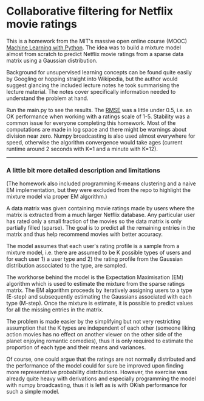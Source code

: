 # Collaborative filtering for Netflix movie ratings
This is a homework from the MIT's massive open online course (MOOC) [Machine Learning with Python](https://www.edx.org/course/machine-learning-with-python-from-linear-models-to). The idea was to build a mixture model almost from scratch to predict Netflix movie ratings from a sparse data matrix using a Gaussian distribution. 

Background for unsupervised learning concepts can be found quite easily by Googling or hopping straight into Wikipedia, but the author would suggest glancing the included lecture notes he took summarising the lecture material. The notes cover specifically information needed to understand the problem at hand. 

Run the main.py to see the results. The [RMSE](https://en.wikipedia.org/wiki/Root-mean-square_deviation) was a little under 0.5, i.e. an OK performance when working with a ratings scale of 1-5. Stability was a common issue for everyone completing this homework. Most of the computations are made in log space and there might be warnings about division near zero. Numpy broadcasting is also used almost everywhere for speed, otherwise the algorithm convergence would take ages (current runtime around 2 seconds with K=1 and a minute with K=12). 

***


### A little bit more detailed description and limitations

(The homework also included programming K-means clustering and a naive EM implementation, but they were excluded from the repo to highlight the mixture model via proper EM algorithm.)

A data matrix was given containing movie ratings made by users where the matrix is extracted from a much larger Netflix database. Any particular user has rated only a small fraction of the movies so the data matrix is only partially filled (sparse). The goal is to predict all the remaining entries in the matrix and thus help recommend movies with better accuracy.

The model assumes that each user's rating profile is a sample from a mixture model, i.e. there are assumed to be K possible types of users and for each user 1) a user type and 2) the rating profile from the Gaussian distribution associated to the type, are sampled. 

The workhorse behind the model is the Expectation Maximisation (EM) algorithm which is used to estimate the mixture from the sparse ratings matrix. The EM algorithm proceeds by iteratively assigning users to a type (E-step) and subsequently estimating the Gaussians associated with each type (M-step). Once the mixture is estimate, it is possible to predict values for all the missing entries in the matrix. 

The problem is made easier by the simplifying but not very restricting assumption that the K types are independent of each other (someone liking action movies has no effect on another viewer on the other side of the planet enjoying romantic comedies), thus it is only required to estimate the proportion of each type and their means and variances. 

Of course, one could argue that the ratings are not normally distributed and the performance of the model could for sure be improved upon finding more representative probability distributions. However, the exercise was already quite heavy with derivations and especially programming the model with numpy broadcasting, thus it is left as is with OKish performance for such a simple model. 







